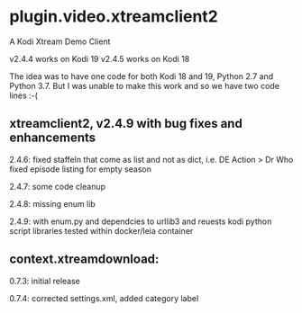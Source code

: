 # plugin.video.xtreamclient2
A Kodi Xtream Demo Client

v2.4.4 works on Kodi 19
v2.4.5 works on Kodi 18

The idea was to have one code for both Kodi 18 and 19, Python 2.7 and Python 3.7. But I was unable to make this work and so we have two code lines :-(

## xtreamclient2, v2.4.9 with bug fixes and enhancements

2.4.6:
  fixed staffeln that come as list and not as dict, i.e. DE Action > Dr Who
  fixed episode listing for empty season

2.4.7:
  some code cleanup

2.4.8:
  missing enum lib

2.4.9:
  with enum.py and dependcies to urllib3 and reuests kodi python script libraries
  tested within docker/leia container
  
## context.xtreamdownload:

0.7.3:
    initial release

0.7.4:
    corrected settings.xml, added category label
